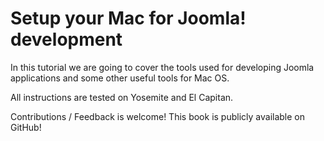 Setup your Mac for Joomla! development
=======

In this tutorial we are going to cover the tools used for developing Joomla applications and some other useful tools for Mac OS.

All instructions are tested on Yosemite and El Capitan.

Contributions / Feedback is welcome! This book is publicly available on GitHub!
